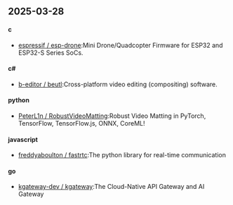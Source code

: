 ## 2025-03-28
#### c
* [espressif / esp-drone](https://github.com/espressif/esp-drone):Mini Drone/Quadcopter Firmware for ESP32 and ESP32-S Series SoCs.
#### c#
* [b-editor / beutl](https://github.com/b-editor/beutl):Cross-platform video editing (compositing) software.
#### python
* [PeterL1n / RobustVideoMatting](https://github.com/PeterL1n/RobustVideoMatting):Robust Video Matting in PyTorch, TensorFlow, TensorFlow.js, ONNX, CoreML!
#### javascript
* [freddyaboulton / fastrtc](https://github.com/freddyaboulton/fastrtc):The python library for real-time communication
#### go
* [kgateway-dev / kgateway](https://github.com/kgateway-dev/kgateway):The Cloud-Native API Gateway and AI Gateway
